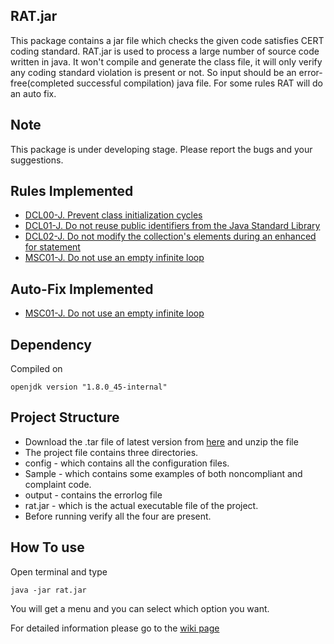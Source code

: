 ## RAT.jar

This package contains a jar file which checks the given code satisfies CERT coding standard. RAT.jar is used to process a large number of source code written in java. It won't compile and generate the class file, it will only verify any coding standard violation is present or not. So input should be an error-free(completed successful compilation) java file.
For some rules RAT will do an auto fix. 

## Note
This package is under developing stage. Please report the bugs and your suggestions.

## Rules Implemented

*   [DCL00-J. Prevent class initialization cycles](https://www.securecoding.cert.org/confluence/display/java/DCL00-J.+Prevent+class+initialization+cycles)
*   [DCL01-J. Do not reuse public identifiers from the Java Standard Library](https://www.securecoding.cert.org/confluence/display/java/DCL01-J.+Do+not+reuse+public+identifiers+from+the+Java+Standard+Library)
*   [DCL02-J. Do not modify the collection's elements during an enhanced for statement](https://www.securecoding.cert.org/confluence/display/java/DCL02-J.+Do+not+modify+the+collection%27s+elements+during+an+enhanced+for+statement)
*   [MSC01-J. Do not use an empty infinite loop](https://www.securecoding.cert.org/confluence/display/java/MSC01-J.+Do+not+use+an+empty+infinite+loop)

## Auto-Fix Implemented 
*   [MSC01-J. Do not use an empty infinite loop](https://www.securecoding.cert.org/confluence/display/java/MSC01-J.+Do+not+use+an+empty+infinite+loop)

## Dependency

Compiled on 

```
openjdk version "1.8.0_45-internal"
```

## Project Structure

*   Download the .tar file of latest version from [here](https://github.com/rahulbpkl/rahul_audit_tool_draft-0/blob/master/rat.tar.gz) and unzip the file
*   The project file contains three directories.
*   config - which contains all the configuration files.
*   Sample - which contains some examples of both noncompliant and complaint code. 
*   output - contains the errorlog file
*   rat.jar - which is the actual executable file of the project.
*   Before running verify all the four are present.
 

## How To use

Open terminal and type

```
java -jar rat.jar
```
You will get a menu and you can select which option you want.

For detailed information please go to the [wiki page](https://github.com/rahulbpkl/rahul_audit_tool_draft-0/wiki)


 

